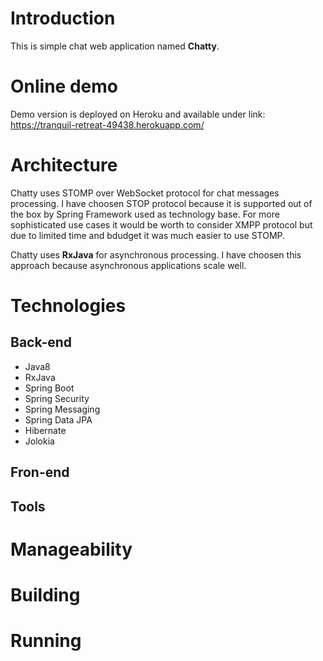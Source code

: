 # Introduction

This is simple chat web application named **Chatty**.

# Online demo

Demo version is deployed on Heroku and available under link: https://tranquil-retreat-49438.herokuapp.com/ 

# Architecture

Chatty uses STOMP over WebSocket protocol for chat messages processing. I have choosen STOP protocol because it is supported out 
of the box by Spring Framework used as technology base. For more sophisticated use cases it would be worth to consider XMPP protocol but due to limited time
and bdudget it was much easier to use STOMP.

Chatty uses **RxJava** for asynchronous processing. I have choosen this approach because asynchronous applications scale well.

# Technologies
## Back-end
* Java8
* RxJava
* Spring Boot
* Spring Security
* Spring Messaging
* Spring Data JPA
* Hibernate
* Jolokia

## Fron-end
## Tools

# Manageability

# Building

# Running

